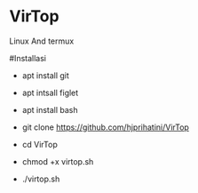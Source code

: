 # VirTop
Linux And termux 

#Installasi
- apt install git

- apt intsall figlet

- apt install bash

- git clone https://github.com/hjprihatini/VirTop

- cd VirTop

- chmod +x virtop.sh

- ./virtop.sh
